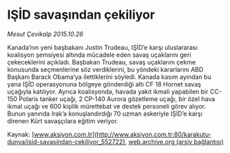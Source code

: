 # IŞİD savaşından çekiliyor

*Mesut Çevikalp 2015.10.26*

<div class="pNewsDetailMainContent ctx_content" itemprop="articleBody">
 <p>
  Kanada’nın yeni başbakanı Justin Trudeau, IŞİD’e karşı uluslararası koalisyon şemsiyesi altında mücadele eden savaş uçaklarını geri çekeceklerini açıkladı. Başbakan Trudeau, savaş uçaklarını çekme konusunda seçmenlerine söz verdiklerini, bu yöndeki kararlarını ABD Başkanı Barack Obama’ya ilettiklerini söyledi. Kanada kasım ayından bu yana IŞİD operasyonuna bölgeye gönderdiği altı CF 18 Hornet savaş uçağıyla katılıyor. Ayrıca koalisyonda, havada yakıt ikmali yapabilen bir CC-150 Polaris tanker uçağı, 2 CP-140 Aurora gözetleme uçağı, bir özel hava ikmal uçağı ve 600 kişilik mürettebat ve destek personeli görev alıyor. Bunun yanında Irak’a konuşlandırdığı 70 uzman askeriyle IŞİD’e karşı direnen Kürt savaşçılara eğitim veriyor.
 </p>
</div>


Kaynak: [www.aksiyon.com.tr](http://www.aksiyon.com.tr:80/karakutu-dunya/isid-savasindan-cekiliyor_552722), [web.archive.org (arşiv bağlantısı)](http://web.archive.org/web/20151103113458/http://www.aksiyon.com.tr:80/karakutu-dunya/isid-savasindan-cekiliyor_552722)
